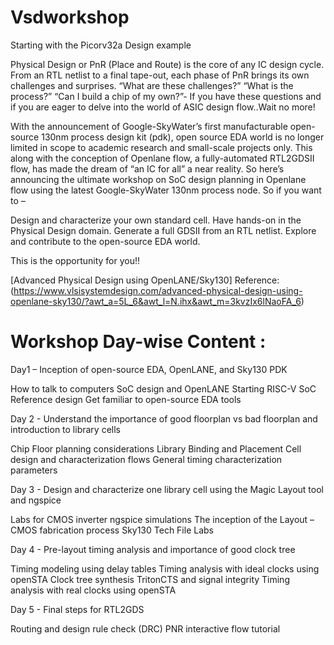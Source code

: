 # Vsdworkshop
Starting with the Picorv32a Design example

Physical Design or PnR (Place and Route) is the core of any IC design cycle. From an RTL netlist to a final tape-out, each phase of PnR brings its own challenges and surprises. “What are these challenges?” “What is the process?” “Can I build a chip of my own?”- If you have these questions and if you are eager to delve into the world of ASIC design flow..Wait no more!

With the announcement of Google-SkyWater’s first manufacturable open-source 130nm process design kit (pdk), open source EDA world is no longer limited in scope to academic research and small-scale projects only. This along with the conception of Openlane flow, a fully-automated RTL2GDSII flow, has made the dream of “an IC for all” a near reality.
So here’s announcing the ultimate workshop on SoC design planning in Openlane flow using the latest Google-SkyWater 130nm process node.
So if you want to –

Design and characterize your own standard cell.
Have hands-on in the Physical Design domain.
Generate a full GDSII from an RTL netlist.
Explore and contribute to the open-source EDA world.

This is the opportunity for you!!

[Advanced Physical Design using OpenLANE/Sky130] 
Reference:(https://www.vlsisystemdesign.com/advanced-physical-design-using-openlane-sky130/?awt_a=5L_6&awt_l=N.ihx&awt_m=3kvzIx6lNaoFA_6)

# Workshop Day-wise Content :

Day1 – Inception of open-source EDA, OpenLANE, and Sky130 PDK

How to talk to computers
SoC design and OpenLANE
Starting RISC-V SoC Reference design
Get familiar to open-source EDA tools

Day 2 - Understand the importance of good floorplan vs bad floorplan and introduction to library cells

Chip Floor planning considerations
Library Binding and Placement
Cell design and characterization flows
General timing characterization parameters

Day 3 - Design and characterize one library cell using the Magic Layout tool and ngspice

Labs for CMOS inverter ngspice simulations
The inception of the Layout – CMOS fabrication process
Sky130 Tech File Labs

Day 4 - Pre-layout timing analysis and importance of good clock tree

Timing modeling using delay tables
Timing analysis with ideal clocks using openSTA
Clock tree synthesis TritonCTS and signal integrity
Timing analysis with real clocks using openSTA

Day 5 - Final steps for RTL2GDS

Routing and design rule check (DRC)
PNR interactive flow tutorial
